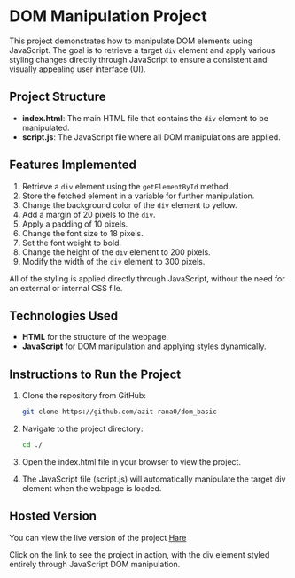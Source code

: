 # DOM Manipulation Project

This project demonstrates how to manipulate DOM elements using JavaScript. The goal is to retrieve a target `div` element and apply various styling changes directly through JavaScript to ensure a consistent and visually appealing user interface (UI).

## Project Structure

- **index.html**: The main HTML file that contains the `div` element to be manipulated.
- **script.js**: The JavaScript file where all DOM manipulations are applied.

## Features Implemented

1. Retrieve a `div` element using the `getElementById` method.
2. Store the fetched element in a variable for further manipulation.
3. Change the background color of the `div` element to yellow.
4. Add a margin of 20 pixels to the `div`.
5. Apply a padding of 10 pixels.
6. Change the font size to 18 pixels.
7. Set the font weight to bold.
8. Change the height of the `div` element to 200 pixels.
9. Modify the width of the `div` element to 300 pixels.

All of the styling is applied directly through JavaScript, without the need for an external or internal CSS file.

## Technologies Used

- **HTML** for the structure of the webpage.
- **JavaScript** for DOM manipulation and applying styles dynamically.

## Instructions to Run the Project

1. Clone the repository from GitHub:

    ```bash
   git clone https://github.com/azit-rana0/dom_basic

   ```


2. Navigate to the project directory:

    ```bash
   cd ./

   ```


3. Open the index.html file in your browser to view the project.

4. The JavaScript file (script.js) will automatically manipulate the target div element when the webpage is loaded.


## Hosted Version
You can view the live version of the project [Hare](https://azit-rana0.github.io/dom_basic/)

Click on the link to see the project in action, with the div element styled entirely through JavaScript DOM manipulation.
